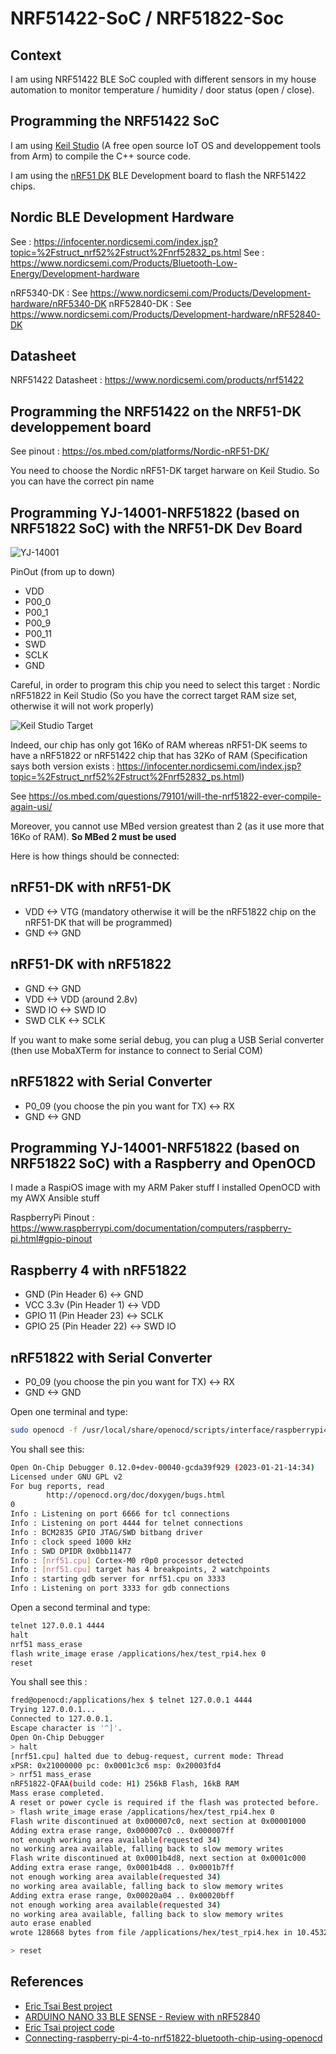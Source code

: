 # NRF51422-SoC / NRF51822-Soc

## Context

I am using NRF51422 BLE SoC coupled with different sensors in my house automation to monitor temperature / humidity / door status (open / close).

## Programming the NRF51422 SoC

I am using [Keil Studio](https://studio.keil.arm.com/) (A free open source IoT OS and developpement tools from Arm) to compile the C++ source code.

I am using the [nRF51 DK](https://www.nordicsemi.com/Products/Development-hardware/nrf51-dk) BLE Development board to flash the NRF51422 chips.

## Nordic BLE Development Hardware

See : <https://infocenter.nordicsemi.com/index.jsp?topic=%2Fstruct_nrf52%2Fstruct%2Fnrf52832_ps.html>
See : <https://www.nordicsemi.com/Products/Bluetooth-Low-Energy/Development-hardware>

nRF5340-DK : See <https://www.nordicsemi.com/Products/Development-hardware/nRF5340-DK>
nRF52840-DK : See <https://www.nordicsemi.com/Products/Development-hardware/nRF52840-DK>

## Datasheet

NRF51422 Datasheet : <https://www.nordicsemi.com/products/nrf51422>

## Programming the NRF51422 on the NRF51-DK developpement board

See pinout : <https://os.mbed.com/platforms/Nordic-nRF51-DK/>

You need to choose the Nordic nRF51-DK target harware on Keil Studio.
So you can have the correct pin name

## Programming YJ-14001-NRF51822 (based on NRF51822 SoC) with the NRF51-DK Dev Board

![YJ-14001](img/yj-14001.jpg)

PinOut (from up to down)

* VDD
* P00_0
* P00_1
* P00_9
* P00_11
* SWD
* SCLK
* GND

Careful, in order to program this chip you need to select this target : Nordic nRF51822 in Keil Studio (So you have the correct target RAM size set, otherwise it will not work properly)

![Keil Studio Target](img/keil-studio-target-hardware.jpg)

Indeed, our chip has only got 16Ko of RAM whereas nRF51-DK seems to have a nRF51822 or nRF51422 chip that has 32Ko of RAM (Specification says both version exists : <https://infocenter.nordicsemi.com/index.jsp?topic=%2Fstruct_nrf52%2Fstruct%2Fnrf52832_ps.html>)

See <https://os.mbed.com/questions/79101/will-the-nrf51822-ever-compile-again-usi/>

Moreover, you cannot use MBed version greatest than 2 (as it use more that 16Ko of RAM).
__So MBed 2 must be used__

Here is how things should be connected:

nRF51-DK with nRF51-DK
----------------------

* VDD <-> VTG (mandatory otherwise it will be the nRF51822 chip on the nRF51-DK that will be programmed)
* GND <-> GND

nRF51-DK with nRF51822
----------------------

* GND <-> GND
* VDD <-> VDD (around 2.8v)
* SWD IO <-> SWD IO
* SWD CLK <-> SCLK

If you want to make some serial debug, you can plug a USB Serial converter (then use MobaXTerm for instance to connect to Serial COM)

nRF51822 with Serial Converter
------------------------------

* P0_09 (you choose the pin you want for TX) <-> RX
* GND <-> GND

## Programming YJ-14001-NRF51822 (based on NRF51822 SoC) with a Raspberry and OpenOCD

I made a RaspiOS image with my ARM Paker stuff
I installed OpenOCD with my AWX Ansible stuff

RaspberryPi Pinout : <https://www.raspberrypi.com/documentation/computers/raspberry-pi.html#gpio-pinout>

Raspberry 4 with nRF51822
-------------------------

* GND (Pin Header 6) <-> GND
* VCC 3.3v (Pin Header 1) <-> VDD
* GPIO 11 (Pin Header 23) <-> SCLK
* GPIO 25 (Pin Header 22) <-> SWD IO

nRF51822 with Serial Converter
------------------------------

* P0_09 (you choose the pin you want for TX) <-> RX
* GND <-> GND

Open one terminal and type:

```bash 
sudo openocd -f /usr/local/share/openocd/scripts/interface/raspberrypi4-native.cfg  -c "transport select swd; set WORKAREASIZE 0" -f target/nrf51.cfg
```

You shall see this:

```bash
Open On-Chip Debugger 0.12.0+dev-00040-gcda39f929 (2023-01-21-14:34)
Licensed under GNU GPL v2
For bug reports, read
        http://openocd.org/doc/doxygen/bugs.html
0
Info : Listening on port 6666 for tcl connections
Info : Listening on port 4444 for telnet connections
Info : BCM2835 GPIO JTAG/SWD bitbang driver
Info : clock speed 1000 kHz
Info : SWD DPIDR 0x0bb11477
Info : [nrf51.cpu] Cortex-M0 r0p0 processor detected
Info : [nrf51.cpu] target has 4 breakpoints, 2 watchpoints
Info : starting gdb server for nrf51.cpu on 3333
Info : Listening on port 3333 for gdb connections
```

Open a second terminal and type:

```bash
telnet 127.0.0.1 4444
halt
nrf51 mass_erase
flash write_image erase /applications/hex/test_rpi4.hex 0
reset
```

You shall see this :

```bash
fred@openocd:/applications/hex $ telnet 127.0.0.1 4444
Trying 127.0.0.1...
Connected to 127.0.0.1.
Escape character is '^]'.
Open On-Chip Debugger
> halt                                                     
[nrf51.cpu] halted due to debug-request, current mode: Thread 
xPSR: 0x21000000 pc: 0x0001c3c6 msp: 0x20003fd4
> nrf51 mass_erase
nRF51822-QFAA(build code: H1) 256kB Flash, 16kB RAM
Mass erase completed.
A reset or power cycle is required if the flash was protected before.
> flash write_image erase /applications/hex/test_rpi4.hex 0
Flash write discontinued at 0x000007c0, next section at 0x00001000
Adding extra erase range, 0x000007c0 .. 0x000007ff
not enough working area available(requested 34)
no working area available, falling back to slow memory writes
Flash write discontinued at 0x0001b4d8, next section at 0x0001c000
Adding extra erase range, 0x0001b4d8 .. 0x0001b7ff
not enough working area available(requested 34)
no working area available, falling back to slow memory writes
Adding extra erase range, 0x00020a04 .. 0x00020bff
not enough working area available(requested 34)
no working area available, falling back to slow memory writes
auto erase enabled
wrote 128668 bytes from file /applications/hex/test_rpi4.hex in 10.453257s (12.020 KiB/s)

> reset
```

## References

* [Eric Tsai Best project](https://www.hackster.io/erictsai/lora-tooth-small-ble-sensors-over-wifi-lora-gateways-0aa109)
* [ARDUINO NANO 33 BLE SENSE - Review with nRF52840](https://community.element14.com/products/roadtest/rv/roadtest_reviews/963/arduino_nano_33_ble_1)
* [Eric Tsai project code](https://os.mbed.com/users/electronichamsters/)
* [Connecting-raspberry-pi-4-to-nrf51822-bluetooth-chip-using-openocd](https://sysadmin-central.com/2020/12/05/connecting-raspberry-pi-4-to-nrf51822-bluetooth-chip-using-openocd/)
